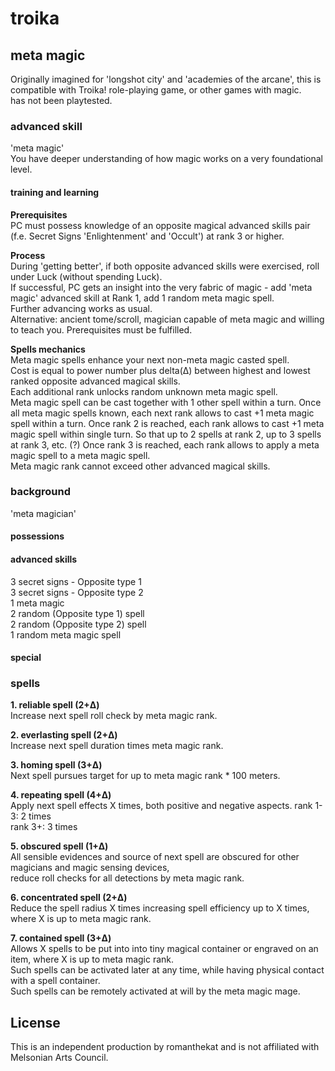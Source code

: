 # troika


## meta magic
Originally imagined for 'longshot city' and 'academies of the arcane', this is compatible with Troika! role-playing game, or other games with magic.  
has not been playtested.

### advanced skill
'meta magic'  
You have deeper understanding of how magic works on a very foundational level.

#### training and learning
**Prerequisites**  
PC must possess knowledge of an opposite magical advanced skills pair (f.e. Secret Signs 'Enlightenment' and 'Occult') at rank 3 or higher. 

**Process**  
During 'getting better', if both opposite advanced skills were exercised, roll under Luck (without spending Luck).   
If successful, PC gets an insight into the very fabric of magic - add 'meta magic' advanced skill at Rank 1, add 1 random meta magic spell.  
Further advancing works as usual.  
Alternative: ancient tome/scroll, magician capable of meta magic and willing to teach you. Prerequisites must be fulfilled.

**Spells mechanics**  
Meta magic spells enhance your next non-meta magic casted spell.  
Cost is equal to power number plus delta(Δ) between highest and lowest ranked opposite advanced magical skills.  
Each additional rank unlocks random unknown meta magic spell.  
Meta magic spell can be cast together with 1 other spell within a turn.
Once all meta magic spells known, each next rank allows to cast +1 meta magic spell within a turn. 
Once rank 2 is reached, each rank allows to cast +1 meta magic spell within single turn. So that up to 2 spells at rank 2, up to 3 spells at rank 3, etc.
(?) Once rank 3 is reached, each rank allows to apply a meta magic spell to a meta magic spell.  
Meta magic rank cannot exceed other advanced magical skills.  

### background
'meta magician'
#### possessions
#### advanced skills
3 secret signs - Opposite type 1  
3 secret signs - Opposite type 2     
1 meta magic  
2 random (Opposite type 1) spell  
2 random (Opposite type 2) spell  
1 random meta magic spell  
#### special


### spells
**1. reliable spell (2+Δ)**  
Increase next spell roll check by meta magic rank.

**2. everlasting spell (2+Δ)**  
Increase next spell duration times meta magic rank.

**3. homing spell (3+Δ)**  
Next spell pursues target for up to meta magic rank * 100 meters. 

**4. repeating spell (4+Δ)**  
Apply next spell effects X times, both positive and negative aspects.
rank 1-3: 2 times  
rank 3+: 3 times

**5. obscured spell (1+Δ)**  
All sensible evidences and source of next spell are obscured for other magicians and magic sensing devices,  
reduce roll checks for all detections by meta magic rank.  

**6. concentrated spell (2+Δ)**  
Reduce the spell radius X times increasing spell efficiency up to X times, where X is up to meta magic rank.  

**7. contained spell (3+Δ)**  
Allows X spells to be put into into tiny magical container or engraved on an item, where X is up to meta magic rank.  
Such spells can be activated later at any time, while having physical contact with a spell container.  
Such spells can be remotely activated at will by the meta magic mage.  

## License
This is an independent production by romanthekat and is not affiliated with Melsonian Arts Council. 
